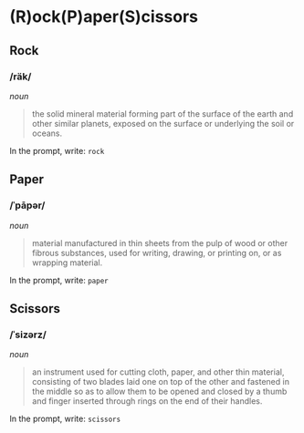 # (R)ock(P)aper(S)cissors

## Rock
### /räk/
*noun*
> the solid mineral material forming part of the surface of the earth and other similar planets, exposed on the surface or underlying the soil or oceans.

In the prompt, write:
`rock`

## Paper
### /ˈpāpər/
*noun*
> material manufactured in thin sheets from the pulp of wood or other fibrous substances, used for writing, drawing, or printing on, or as wrapping material.

In the prompt, write:
`paper`

## Scissors
### /ˈsizərz/
*noun*
> an instrument used for cutting cloth, paper, and other thin material, consisting of two blades laid one on top of the other and fastened in the middle so as to allow them to be opened and closed by a thumb and finger inserted through rings on the end of their handles.

In the prompt, write:
`scissors`
